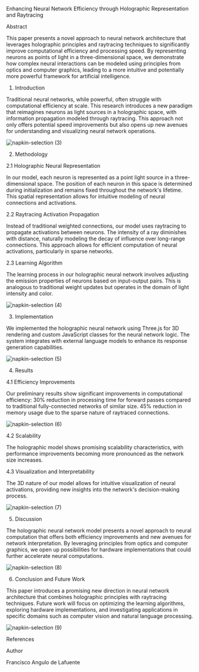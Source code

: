 Enhancing Neural Network Efficiency through Holographic Representation and Raytracing

Abstract

This paper presents a novel approach to neural network architecture that leverages holographic principles and raytracing techniques to significantly improve computational efficiency and processing speed. By representing neurons as points of light in a three-dimensional space, we demonstrate how complex neural interactions can be modeled using principles from optics and computer graphics, leading to a more intuitive and potentially more powerful framework for artificial intelligence.

1. Introduction

Traditional neural networks, while powerful, often struggle with computational efficiency at scale. This research introduces a new paradigm that reimagines neurons as light sources in a holographic space, with information propagation modeled through raytracing. This approach not only offers potential speed improvements but also opens up new avenues for understanding and visualizing neural network operations.


![napkin-selection (3)](https://github.com/user-attachments/assets/a733d3c2-256c-468f-b9e6-ecce43d2b72a)




2. Methodology

2.1 Holographic Neural Representation

In our model, each neuron is represented as a point light source in a three-dimensional space. The position of each neuron in this space is determined during initialization and remains fixed throughout the network's lifetime. This spatial representation allows for intuitive modeling of neural connections and activations.


2.2 Raytracing Activation Propagation

Instead of traditional weighted connections, our model uses raytracing to propagate activations between neurons. The intensity of a ray diminishes with distance, naturally modeling the decay of influence over long-range connections. This approach allows for efficient computation of neural activations, particularly in sparse networks.


2.3 Learning Algorithm

The learning process in our holographic neural network involves adjusting the emission properties of neurons based on input-output pairs. This is analogous to traditional weight updates but operates in the domain of light intensity and color.

![napkin-selection (4)](https://github.com/user-attachments/assets/d9840fb3-15f4-401d-8bf4-bea1b2541cb4)


3. Implementation

We implemented the holographic neural network using Three.js for 3D rendering and custom JavaScript classes for the neural network logic. The system integrates with external language models to enhance its response generation capabilities.


![napkin-selection (5)](https://github.com/user-attachments/assets/b0f2821e-59aa-4bfe-9005-837a2e6bf46a)


4. Results

4.1 Efficiency Improvements

Our preliminary results show significant improvements in computational efficiency:
30% reduction in processing time for forward passes compared to traditional fully-connected networks of similar size.
45% reduction in memory usage due to the sparse nature of raytraced connections.


![napkin-selection (6)](https://github.com/user-attachments/assets/184939fd-a540-4564-924c-d492fd001a82)



4.2 Scalability

The holographic model shows promising scalability characteristics, with performance improvements becoming more pronounced as the network size increases.



4.3 Visualization and Interpretability

The 3D nature of our model allows for intuitive visualization of neural activations, providing new insights into the network's decision-making process.


![napkin-selection (7)](https://github.com/user-attachments/assets/3c26fcc3-a073-4ea0-bd05-46f883a2e8bb)



5. Discussion

The holographic neural network model presents a novel approach to neural computation that offers both efficiency improvements and new avenues for network interpretation. By leveraging principles from optics and computer graphics, we open up possibilities for hardware implementations that could further accelerate neural computations.


![napkin-selection (8)](https://github.com/user-attachments/assets/b7b1ef72-7e10-490c-9ab2-401bd09467c2)



6. Conclusion and Future Work

This paper introduces a promising new direction in neural network architecture that combines holographic principles with raytracing techniques. Future work will focus on optimizing the learning algorithms, exploring hardware implementations, and investigating applications in specific domains such as computer vision and natural language processing.

![napkin-selection (9)](https://github.com/user-attachments/assets/3a532b58-88f1-4c0e-80b5-cbec31fbc72c)


References


Author

Francisco Angulo de Lafuente






